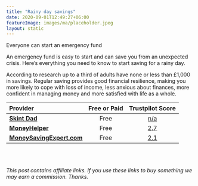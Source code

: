```yaml
---
title: "Rainy day savings"
date: 2020-09-01T12:49:27+06:00
featureImage: images/ma/placeholder.jpeg
layout: static
---
```


Everyone can start an emergency fund

An emergency fund is easy to start and can save you from an unexpected crisis. Here’s everything you need to know to start saving for a rainy day.

According to research up to a third of adults have none or less than £1,000 in savings. Regular saving provides good financial resilience, making you more likely to cope with loss of income, less anxious about finances, more confident in managing money and more satisfied with life as a whole. 

| Provider      | Free or Paid  |  Trustpilot Score  |
| :-----------          | :--------------:      |  :--------------:         |
| [**Skint Dad**](https://skintdad.co.uk/start-an-emergency-fund/) | Free | [n/a](n/a) | 
| [**MoneyHelper**](https://www.moneyhelper.org.uk/en/savings/how-to-save/getting-into-the-savings-habit) | Free | [2.7](https://www.trustpilot.com/review/www.moneyhelper.org.uk) | 
| [**MoneySavingExpert.com**](https://www.moneysavingexpert.com/savings/savings-accounts-best-interest/#easyaccess) | Free | [2.1](https://www.trustpilot.com/review/www.moneysavingexpert.com) | 
  

<br/><br/>

*This post contains affiliate links. If you use these links to buy something we may
earn a commission. Thanks.*






